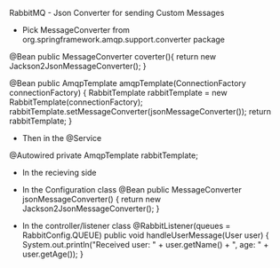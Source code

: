 RabbitMQ - Json Converter for sending Custom Messages

- Pick MessageConverter from org.springframework.amqp.support.converter package

@Bean
public MessageConverter coverter(){
    return new Jackson2JsonMessageConverter();
}




@Bean
public AmqpTemplate amqpTemplate(ConnectionFactory connectionFactory) {
    RabbitTemplate rabbitTemplate = new RabbitTemplate(connectionFactory);
    rabbitTemplate.setMessageConverter(jsonMessageConverter());
    return rabbitTemplate;
}


- Then in the @Service

@Autowired
private AmqpTemplate rabbitTemplate;




- In the recieving side

- In the Configuration class
 @Bean
    public MessageConverter jsonMessageConverter() {
        return new Jackson2JsonMessageConverter();
    }




- In the controller/listener class
@RabbitListener(queues = RabbitConfig.QUEUE)
    public void handleUserMessage(User user) {
        System.out.println("Received user: " + user.getName() + ", age: " + user.getAge());
    }